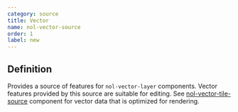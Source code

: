```yaml
---
category: source
title: Vector
name: nol-vector-source
order: 1
label: new
---
```


## Definition

Provides a source of features for `nol-vector-layer` components. Vector features provided by this source are suitable for editing. See [nol-vector-tile-source](/components/nol-vector-tile-source/overview) component for vector data that is optimized for rendering.